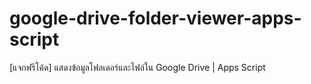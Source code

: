 # google-drive-folder-viewer-apps-script
[แจกฟรีโค้ด] แสดงข้อมูลโฟลเดอร์และไฟล์ใน Google Drive | Apps Script
